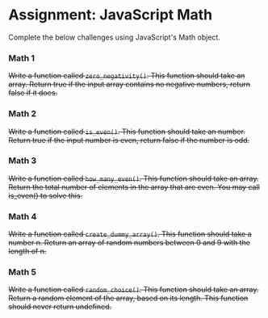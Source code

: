 # Assignment: JavaScript Math

Complete the below challenges using JavaScript's Math object.

### Math 1

~~Write a function called ```zero_negativity()```. This function should take an array. Return true if the input array contains no negative numbers, return false if it does.~~

### Math 2

~~Write a function called ```is_even()```. This function should take an number. Return true if the input number is even, return false if the number is odd.~~

### Math 3

~~Write a function called ```how_many_even()```. This function should take an array. Return the total number of elements in the array that are even. You may call is_even() to solve this.~~

### Math 4

~~Write a function called ```create_dummy_array()```. This function should take a number n. Return an array of random numbers between 0 and 9 with the length of n.~~

### Math 5

~~Write a function called ```random_choice()```. This function should take an array. Return a random element of the array, based on its length. This function should never return undefined.~~